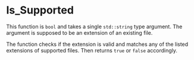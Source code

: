 # Is_Supported

This function is `bool` and takes a single `std::string` type argument. The argument is supposed to be an extension of an existing file.

The function checks if the extension is valid and matches any of the listed extensions of supported files. Then returns `true` or `false` accordingly.
